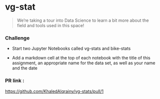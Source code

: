 # vg-stat

> We’re taking a tour into Data Science to learn a bit more about the field and tools used in this space!

### Challenge 

* Start two Jupyter Notebooks called vg-stats and bike-stats

* Add a markdown cell at the top of each notebook with the title of this assignment, an appropriate name for the data set, as well as your name and the date

### PR link :

https://github.com/KhaledAlqrainy/vg-stats/pull/1